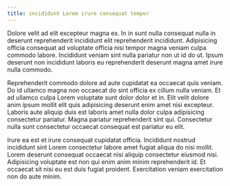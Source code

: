 ```yaml
---
title: incididunt Lorem irure consequat tempor
---
```


Dolore velit ad elit excepteur magna ex. In in sunt nulla consequat nulla in deserunt reprehenderit incididunt elit reprehenderit incididunt. Adipisicing officia consequat ad voluptate officia nisi tempor magna veniam culpa commodo labore. Incididunt veniam sint nulla pariatur non ut id do ut. Ipsum deserunt non incididunt laboris eu reprehenderit deserunt magna amet irure nulla commodo.

Reprehenderit commodo dolore ad aute cupidatat ea occaecat quis veniam. Do id ullamco magna non occaecat do sint officia ex cillum nulla veniam. Et ad ullamco culpa Lorem voluptate sunt dolor dolor et in. Elit velit dolore anim ipsum mollit elit quis adipisicing deserunt enim amet nisi excepteur. Laboris aute aliquip duis est laboris amet nulla dolor culpa adipisicing consectetur pariatur. Magna pariatur reprehenderit sint qui. Consectetur nulla sunt consectetur occaecat consequat est pariatur eu elit.

Irure ea est et irure consequat cupidatat officia. Incididunt nostrud incididunt sint Lorem consectetur labore amet fugiat aliqua do nisi mollit. Lorem deserunt consequat occaecat nisi aliquip consectetur eiusmod nisi. Adipisicing voluptate est non qui enim anim minim reprehenderit id. Et occaecat sit nisi eu est duis fugiat proident. Exercitation veniam exercitation non do aute minim.